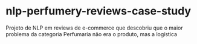 # nlp-perfumery-reviews-case-study
Projeto de NLP em reviews de e-commerce que descobriu que o maior problema da categoria Perfumaria não era o produto, mas a logística
